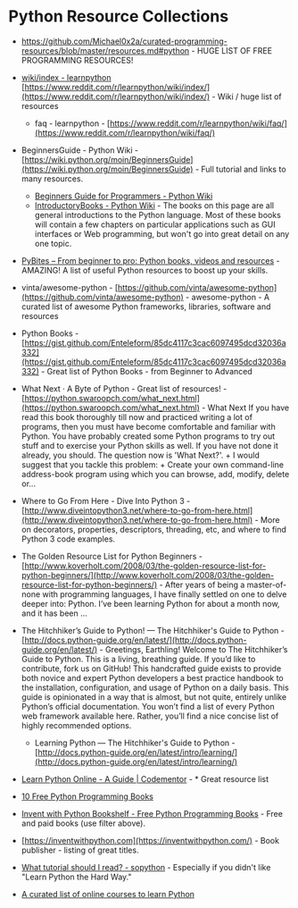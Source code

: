 # Python Resource Collections

* <https://github.com/Michael0x2a/curated-programming-resources/blob/master/resources.md#python> - HUGE LIST OF FREE PROGRAMMING RESOURCES!  

* [wiki/index - learnpython](https://www.reddit.com/r/learnpython/wiki/index) [https://www.reddit.com/r/learnpython/wiki/index/](https://www.reddit.com/r/learnpython/wiki/index/) - Wiki / huge list of resources
  * faq - learnpython - [https://www.reddit.com/r/learnpython/wiki/faq/](https://www.reddit.com/r/learnpython/wiki/faq/)

* BeginnersGuide - Python Wiki - [https://wiki.python.org/moin/BeginnersGuide](https://wiki.python.org/moin/BeginnersGuide) - Full tutorial and links to many resources.  
  * [Beginners Guide for Programmers - Python Wiki](https://wiki.python.org/moin/BeginnersGuide/Programmers)
  * [IntroductoryBooks - Python Wiki](https://wiki.python.org/moin/IntroductoryBooks) - The books on this page are all general introductions to the Python language. Most of these books will contain a few chapters on particular applications such as GUI interfaces or Web programming, but won't go into great detail on any one topic.

* [PyBites – From beginner to pro: Python books, videos and resources](http://pybit.es/python-resources.html) - AMAZING! A list of useful Python resources to boost up your skills.

* vinta/awesome-python - [https://github.com/vinta/awesome-python](https://github.com/vinta/awesome-python) - awesome-python - A curated list of awesome Python frameworks, libraries, software and resources

* Python Books - [https://gist.github.com/Enteleform/85dc4117c3cac6097495dcd32036a332](https://gist.github.com/Enteleform/85dc4117c3cac6097495dcd32036a332) - Great list of Python Books - from Beginner to Advanced

* What Next · A Byte of Python - Great list of resources! - [https://python.swaroopch.com/what_next.html](https://python.swaroopch.com/what_next.html) - What Next If you have read this book thoroughly till now and practiced writing a lot of programs, then you must have become comfortable and familiar with Python. You have probably created some Python programs to try out stuff and to exercise your Python skills as well. If you have not done it already, you should. The question now is 'What Next?'. + I would suggest that you tackle this problem: + Create your own command-line address-book program using which you can browse, add, modify, delete or...

* Where to Go From Here - Dive Into Python 3 - [http://www.diveintopython3.net/where-to-go-from-here.html](http://www.diveintopython3.net/where-to-go-from-here.html) - More on decorators, properties, descriptors, threading, etc, and where to find Python 3 code examples.

* The Golden Resource List for Python Beginners - [http://www.koverholt.com/2008/03/the-golden-resource-list-for-python-beginners/](http://www.koverholt.com/2008/03/the-golden-resource-list-for-python-beginners/) - After years of being a master-of-none with programming languages, I have finally settled on one to delve deeper into: Python. I’ve been learning Python for about a month now, and it has been …

* The Hitchhiker’s Guide to Python! — The Hitchhiker's Guide to Python - [http://docs.python-guide.org/en/latest/](http://docs.python-guide.org/en/latest/) - Greetings, Earthling! Welcome to The Hitchhiker’s Guide to Python. This is a living, breathing guide. If you’d like to contribute, fork us on GitHub! This handcrafted guide exists to provide both novice and expert Python developers a best practice handbook to the installation, configuration, and usage of Python on a daily basis. This guide is opinionated in a way that is almost, but not quite, entirely unlike Python’s official documentation. You won’t find a list of every Python web framework available here. Rather, you’ll find a nice concise list of highly recommended options.

  * Learning Python — The Hitchhiker's Guide to Python - [http://docs.python-guide.org/en/latest/intro/learning/](http://docs.python-guide.org/en/latest/intro/learning/)

* [Learn Python Online - A Guide | Codementor](https://www.codementor.io/learn-python-online) - * Great resource list

* [10 Free Python Programming Books](http://www.coderholic.com/free-python-programming-books/)

* [Invent with Python Bookshelf - Free Python Programming Books](http://inventwithpython.com/bookshelf/) - Free and paid books (use filter above).

* [https://inventwithpython.com](https://inventwithpython.com/) - Book publisher - listing of great titles.

* [What tutorial should I read? - sopython](http://sopython.com/wiki/What_tutorial_should_I_read%3F) - Especially if you didn't like "Learn Python the Hard Way."

* [A curated list of online courses to learn Python](https://www.reddit.com/r/learnpython/comments/69590b/a_curated_list_of_online_courses_to_learn_python/)
